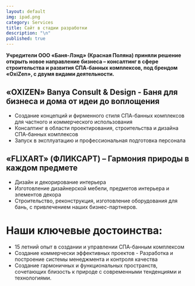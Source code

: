 ```yaml
---
layout: default
img: ipad.png
category: Services
title: Сайт в стадии разработки
description: "\n"
published: true
---
```


  
**Учредители ООО «Баня-Лэнд» (Красная Поляна) приняли решение открыть новое направление бизнеса – консалтинг в сфере строительства и развития СПА-банных комплексов, под брендом «OxiZen», с двумя видами деятельности.**


## «OXIZEN» Banya Consult & Design - Баня для бизнеса и дома от идеи до воплощения
- Создание концепций и фирменного стиля СПА-банных комплексов для частного и коммерческого использования
- Консалтинг в области проектирования, строительства и дизайна СПА-банных комплексов
- Запуск в эксплуатацию и профессиональная подготовка персонала


## «FLIXART» (ФЛИКСАРТ) – Гармония природы в каждом предмете
- Дизайн и декорирование интерьера
- Изготовление дизайнерской мебели, предметов интерьера и элементов декора
- Строительство, реконструкция, изготовление оборудования для бань, с привлечением наших бизнес-партнеров.

# Наши ключевые достоинства:
- 15 летний опыт в создании и управлении СПА-банным комплексом
- Создание коммерчески эффективных проектов
- Разработка и построение системы менеджмента и контроля качества
- Создание гармоничных и функциональных пространств, сочетающих близость к природе c современными тенденциями и технологиями.
